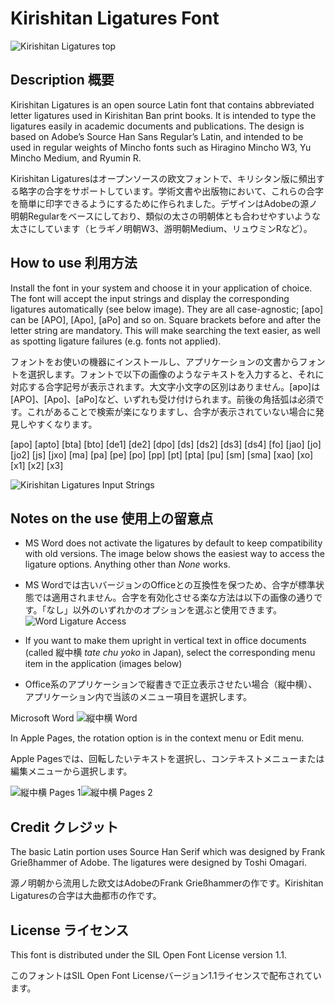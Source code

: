 # Kirishitan Ligatures Font
![Kirishitan Ligatures top](https://user-images.githubusercontent.com/5482424/225489680-0e14042f-05cb-4441-9ffe-16979bcba7f3.png)

## Description 概要
Kirishitan Ligatures is an open source Latin font that contains abbreviated letter ligatures used in Kirishitan Ban print books. It is intended to type the ligatures easily in academic documents and publications. The design is based on Adobe’s Source Han Sans Regular’s Latin, and intended to be used in regular weights of Mincho fonts such as Hiragino Mincho W3, Yu Mincho Medium, and Ryumin R.

Kirishitan Ligaturesはオープンソースの欧文フォントで、キリシタン版に頻出する略字の合字をサポートしています。学術文書や出版物において、これらの合字を簡単に印字できるようにするために作られました。デザインはAdobeの源ノ明朝Regularをベースにしており、類似の太さの明朝体とも合わせやすいような太さにしています（ヒラギノ明朝W3、游明朝Medium、リュウミンRなど）。

## How to use 利用方法
Install the font in your system and choose it in your application of choice. The font will accept the input strings and display the corresponding ligatures automatically (see below image). They are all case-agnostic; [apo] can be [APO], [Apo], [aPo] and so on. Square brackets before and after the letter string are mandatory. This will make searching the text easier, as well as spotting ligature failures (e.g. fonts not applied).

フォントをお使いの機器にインストールし、アプリケーションの文書からフォントを選択します。フォントで以下の画像のようなテキストを入力すると、それに対応する合字記号が表示されます。大文字小文字の区別はありません。[apo]は[APO]、[Apo]、[aPo]など、いずれも受け付けられます。前後の角括弧は必須です。これがあることで検索が楽になりますし、合字が表示されていない場合に発見しやすくなります。

[apo] [apto] [bta] [bto] [de1] [de2] [dpo] [ds] [ds2] [ds3] [ds4] [fo] [jao] [jo] [jo2] [js] [jxo] [ma] [pa] [pe] [po] [pp] [pt] [pta] [pu] [sm] [sma] [xao] [xo] [x1] [x2] [x3]

![Kirishitan Ligatures Input Strings](https://user-images.githubusercontent.com/5482424/225482458-908dfde1-a734-449a-96f3-5be234917042.png)

## Notes on the use 使用上の留意点
- MS Word does not activate the ligatures by default to keep compatibility with old versions. The image below shows the easiest way to access the ligature options. Anything other than *None* works.
- MS Wordでは古いバージョンのOfficeとの互換性を保つため、合字が標準状態では適用されません。合字を有効化させる楽な方法は以下の画像の通りです。「なし」以外のいずれかのオプションを選ぶと使用できます。
![Word Ligature Access](https://user-images.githubusercontent.com/5482424/226122862-99cfb427-3a24-4a3a-b8cb-4f8c1bd1a28a.png)

- If you want to make them upright in vertical text in office documents (called 縦中横 *tate chu yoko* in Japan), select the corresponding menu item in the application (images below)
- Office系のアプリケーションで縦書きで正立表示させたい場合（縦中横）、アプリケーション内で当該のメニュー項目を選択します。

Microsoft Word
![縦中横 Word](https://user-images.githubusercontent.com/5482424/225483554-adfdb744-3ae0-49a1-9553-bfe32035d7e6.png)


In Apple Pages, the rotation option is in the context menu or Edit menu.

Apple Pagesでは、回転したいテキストを選択し、コンテキストメニューまたは編集メニューから選択します。

![縦中横 Pages 1](https://user-images.githubusercontent.com/5482424/225484133-5794d9ef-4ba9-4f25-80dd-2664f5eae811.png)![縦中横 Pages 2](https://user-images.githubusercontent.com/5482424/225484143-742bdf8c-5dd7-43a1-96a1-21c714cdd740.png)


## Credit クレジット
The basic Latin portion uses Source Han Serif which was designed by Frank Grießhammer of Adobe. The ligatures were designed by Toshi Omagari.

源ノ明朝から流用した欧文はAdobeのFrank Grießhammerの作です。Kirishitan Ligaturesの合字は大曲都市の作です。

## License ライセンス
This font is distributed under the SIL Open Font License version 1.1.

このフォントはSIL Open Font Licenseバージョン1.1ライセンスで配布されています。
